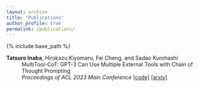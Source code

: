 ```yaml
---
layout: archive
title: "Publications"
author_profile: true
permalink: /publications/
---
```


{% include base_path %}

<p style="margin-left: 40px; text-indent: -40px;">
<b>Tatsuro Inaba</b>, Hirokazu Kiyomaru, Fei Cheng, and Sadao Kurohashi <br>
MultiTool-CoT: GPT-3 Can Use Multiple External Tools with Chain of Thought Prompting <br>
 <em>Proceedings of ACL 2023 Main Conference </em>
<a href="https://github.com/InabaTatsuro/MultiTool-CoT">[code]</a>
<a href="https://arxiv.org/abs/2305.16896">[arxiv]</a>
</p>
